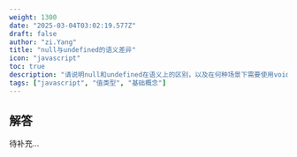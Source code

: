 ```yaml
---
weight: 1300
date: "2025-03-04T03:02:19.577Z"
draft: false
author: "zi.Yang"
title: "null与undefined的语义差异"
icon: "javascript"
toc: true
description: "请说明null和undefined在语义上的区别，以及在何种场景下需要使用void 0来安全获取undefined值？请举例说明可能存在的风险场景。"
tags: ["javascript", "值类型", "基础概念"]
---
```


## 解答

待补充...
